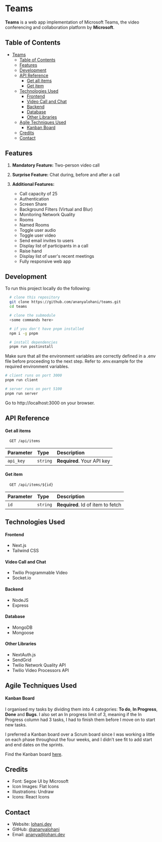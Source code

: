 # Teams

**Teams** is a web app implementation of Microsoft Teams, the video conferencing and collaboration platform by **Microsoft**.

## Table of Contents

- [Teams](#teams)
  - [Table of Contents](#table-of-contents)
  - [Features](#features)
  - [Development](#development)
  - [API Reference](#api-reference)
      - [Get all items](#get-all-items)
      - [Get item](#get-item)
  - [Technologies Used](#technologies-used)
      - [Frontend](#frontend)
      - [Video Call and Chat](#video-call-and-chat)
      - [Backend](#backend)
      - [Database](#database)
      - [Other Libraries](#other-libraries)
  - [Agile Techniques Used](#agile-techniques-used)
      - [Kanban Board](#kanban-board)
  - [Credits](#credits)
  - [Contact](#contact)

## Features

1. **Mandatory Feature:** Two-person video call

2. **Surprise Feature:** Chat during, before and after a call

3. **Additional Features:**
   - Call capacity of 25
   - Authentication
   - Screen Share
   - Background Filters (Virtual and Blur)
   - Monitoring Network Quality
   - Rooms
   - Named Rooms
   - Toggle user audio
   - Toggle user video
   - Send email invites to users
   - Display list of participants in a call
   - Raise hand
   - Display list of user's recent meetings
   - Fully responsive web app

## Development

To run this project locally do the following:

```bash
  # clone this repository
  git clone https://github.com/ananyalohani/teams.git
  cd teams

  # clone the submodule
  <some commands here>

  # if you don't have pnpm installed
  npm i -g pnpm

  # install dependencies
  pnpm run postinstall
```

Make sure that all the environment variables are correctly defined in a .env file before proceeding to the next step. Refer to .env.example for the required environment variables.

```bash
# client runs on port 3000
pnpm run client

# server runs on port 5100
pnpm run server
```

Go to http://localhost:3000 on your browser.

## API Reference

#### Get all items

```http
  GET /api/items
```

| Parameter | Type     | Description                |
| :-------- | :------- | :------------------------- |
| `api_key` | `string` | **Required**. Your API key |

#### Get item

```http
  GET /api/items/${id}
```

| Parameter | Type     | Description                       |
| :-------- | :------- | :-------------------------------- |
| `id`      | `string` | **Required**. Id of item to fetch |

## Technologies Used

#### Frontend

- Next.js
- Tailwind CSS

#### Video Call and Chat

- Twilio Programmable Video
- Socket.io

#### Backend

- NodeJS
- Express

#### Database

- MongoDB
- Mongoose

#### Other Libraries

- NextAuth.js
- SendGrid
- Twilio Network Quality API
- Twilio Video Processors API

## Agile Techniques Used

#### Kanban Board

I organised my tasks by dividing them into 4 categories: **To do**, **In Progress**, **Done** and **Bugs**. I also set an In progress limit of 3, meaning if the In Progress column had 3 tasks, I had to finish them before I move on to start new tasks.

I preferred a Kanban board over a Scrum board since I was working a little on each phase throughout the four weeks, and I didn’t see fit to add start and end dates on the sprints.

Find the Kanban board [here](https://github.com/users/ananyalohani/projects/2).

## Credits

- Font: Segoe UI by Microsoft
- Icon Images: Flat Icons
- Illustrations: Undraw
- Icons: React Icons

## Contact

- Website: [lohani.dev](https://lohani.dev/)
- GitHub: [@ananyalohani](https://github.com/ananyalohani/)
- Email: [ananya@lohani.dev](mailto:ananya@lohani.dev)

